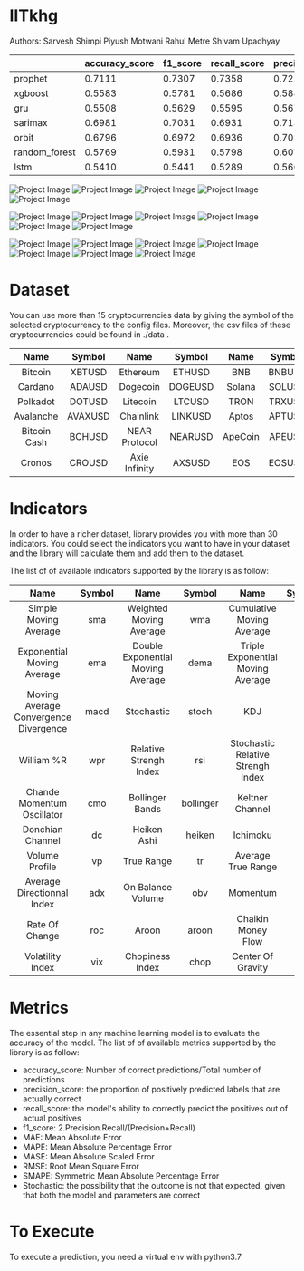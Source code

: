 # IITkhg

Authors: Sarvesh Shimpi
         Piyush Motwani
         Rahul Metre
         Shivam Upadhyay

<div align="center">

|          | accuracy_score | f1_score | recall_score | precision_score | MAE    | RMSE     | MAPE   | SMAPE   | MASE   | MSLE    |
|----------|----------------|----------|--------------|-----------------|--------|----------|--------|---------|--------|---------|
| prophet  | 0.7111         | 0.7307   | 0.7358       | 0.7257          | 83.24  | 116.41   | 0.3995 | 0.4006  | 1.71   | 0.0000  |
| xgboost  | 0.5583         | 0.5781   | 0.5686       | 0.5880          | 796.73 | 1115.22  | 3.60   | 3.76    | 15.02  | 0.0035  |
| gru      | 0.5508         | 0.5629   | 0.5595       | 0.5671          | 1140.66| 1424.51  | 5.60   | 5.82    | 25.17  | 0.0080  |
| sarimax  | 0.6981         | 0.7031   | 0.6931       | 0.7135          | 1119.21| 1391.28  | 5.48   | 5.74    | 24.69  | 0.0085  |
| orbit    | 0.6796         | 0.6972   | 0.6936       | 0.7012          | 137.56 | 184.77   | 0.6508 | 0.6551  | 2.78   | 0.0001  |
| random_forest | 0.5769    | 0.5931   | 0.5798       | 0.6076          | 787.25 | 1098.95  | 3.55   | 3.71    | 14.80  | 0.0035  |
| lstm     | 0.5410         | 0.5441   | 0.5289       | 0.5608          | 1140.39| 1434.98  | 5.56   | 5.81    | 25.08  | 0.0082  |

</div>



![Project Image](Output\Capture.JPG)
![Project Image](Output\233840105-ed0ce7bf-8102-4685-a527-d95f032865fd.png)
![Project Image](Output\218425368-6761a215-04f8-43c3-96eb-d2df0468455f.png)
![Project Image](Output\218426854-e6cf9f39-8424-4f56-bc89-7d618e0bb384.png)
![Project Image](Output\233839145-38098f13-ea4d-4b2e-9729-8e399bd883cd.png)

![Project Image](Output\233839167-89c89021-54ce-45d8-9efe-8ce4ad8e88b4.png)
![Project Image](Output\233839178-2bc10b6d-5893-437b-8e03-8a151c4653fa.png)
![Project Image](Output\233839182-04e96f9d-e704-4391-803a-fe1702471d1c.png)
![Project Image](Output\233839189-a66b1f1a-8fc6-4ecd-94ce-19ef75978588.png)
![Project Image](Output\233839202-75b148eb-8204-4603-a3d0-445f1c66dd60.png)
![Project Image](Output\233839221-a937b620-e813-4e2e-bbdc-fa7385bc726d.png)

![Project Image](Output\233840047-686c6ab8-426b-4ce5-aef4-683ab827698e.png)
![Project Image](Output\233840052-ca1cb7fd-a900-4b94-943a-32f85d5a2a95.png)
![Project Image](Output\233840059-c0b4e9c2-c104-4fd4-b5fc-86e790c8a23e.png)
![Project Image](Output\233840067-ada4cc27-af4b-47d8-b1f5-91357e8bccd6.png)
![Project Image](Output\233840072-b06faba5-09a7-4920-95ff-12c6f4f23628.png)
![Project Image](Output\233840080-c7c727a8-87aa-4501-916d-72f8973d1d2e.png)
![Project Image](Output\233840093-6be9522e-b60a-4045-b61c-2cd672b6b9bf.png)

# Dataset

You can use more than 15 cryptocurrencies data by giving the symbol of the selected cryptocurrency to the config files. Moreover, the csv files of these cryptocurrencies could be found in ./data .

<div align="center">

|  Name	     | Symbol |  Name	      | Symbol |  Name	 | Symbol |
| :---:      |  :---: |  :---:      | :---:  | :---:   | :---:  |
| Bitcoin    | XBTUSD | Ethereum    | ETHUSD | BNB     | BNBUSD |
| Cardano    | ADAUSD | Dogecoin    | DOGEUSD| Solana  | SOLUSD |
| Polkadot   | DOTUSD | Litecoin    | LTCUSD | TRON    | TRXUSD |
|Avalanche   | AVAXUSD|Chainlink    | LINKUSD| Aptos   | APTUSD |
|Bitcoin Cash| BCHUSD |NEAR Protocol| NEARUSD| ApeCoin | APEUSD |
|Cronos      | CROUSD |Axie Infinity| AXSUSD | EOS     | EOSUSD |

</div>

# Indicators

In order to have a richer dataset, library provides you with more than 30 indicators. You could select the indicators you want to have in your dataset and the library will calculate them and add them to the dataset.

The list of of available indicators supported by the library is as follow:

<div align="center">

|  Name	                                | Symbol          |  Name	                            | Symbol          |  Name	                            | Symbol   |
| :---:                                 |  :---:          |  :---:                            | :---:           | :---:                             | :---:    |
| Simple Moving Average                 | sma             |  Weighted Moving Average          | wma             | Cumulative Moving Average         | cma      |
| Exponential Moving Average            | ema             |  Double Exponential Moving Average| dema            | Triple Exponential Moving Average | trix     |
| Moving Average Convergence Divergence | macd            |  Stochastic                       | stoch           | KDJ                               | kdj      |
| William %R                            | wpr             |  Relative Strengh Index           | rsi             | Stochastic Relative Strengh Index | srsi     |
|  Chande Momentum Oscillator           | cmo             |  Bollinger Bands                  | bollinger       | Keltner Channel                   | kc       |
| Donchian Channel                      | dc              |  Heiken Ashi                      | heiken          | Ichimoku                          | ichi     |
| Volume Profile                        | vp              |  True Range                       | tr              | Average True Range                | atr      |
| Average Directionnal Index            | adx             |  On Balance Volume                | obv             | Momentum                          | mmt      |
| Rate Of Change                        | roc             |  Aroon                            | aroon           | Chaikin Money Flow                | cmf      |
| Volatility Index                      | vix             | Chopiness Index                   | chop            | Center Of Gravity                 | cog      |


</div>

# Metrics

The essential step in any machine learning model is to evaluate the accuracy of the model. The list of of available metrics supported by the library is as follow:


* accuracy_score: Number of correct predictions/Total number of predictions
* precision_score:  the proportion of positively predicted labels that are actually correct
* recall_score: the model's ability to correctly predict the positives out of actual positives
* f1_score: 2.Precision.Recall/(Precision+Recall)
* MAE: Mean Absolute Error
* MAPE: Mean Absolute Percentage Error
* MASE: Mean Absolute Scaled Error
* RMSE: Root Mean Square Error
* SMAPE: Symmetric Mean Absolute Percentage Error
* Stochastic: the possibility that the outcome is not that expected, given that both the model and parameters are correct 

# To Execute
To execute a prediction, you need a virtual env with python3.7